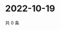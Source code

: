 # 2022-10-19

共 0 条

<!-- BEGIN WEIBO -->
<!-- 最后更新时间 Wed Oct 19 2022 19:18:52 GMT+0800 (China Standard Time) -->

<!-- END WEIBO -->
